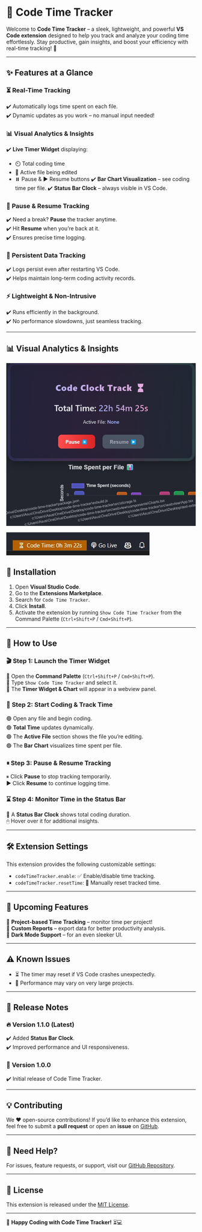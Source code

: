 # 🎯 Code Time Tracker

Welcome to **Code Time Tracker** – a sleek, lightweight, and powerful **VS Code extension** designed to help you track and analyze your coding time effortlessly. Stay productive, gain insights, and boost your efficiency with real-time tracking! 🚀

---

## ✨ Features at a Glance

### ⏳ **Real-Time Tracking**
✔️ Automatically logs time spent on each file.  
✔️ Dynamic updates as you work – no manual input needed!

### 📊 **Visual Analytics & Insights**
✔️ **Live Timer Widget** displaying:
   - ⏲️ Total coding time
   - 📂 Active file being edited
   - ⏸️ Pause & ▶ Resume buttons
✔️ **Bar Chart Visualization** – see coding time per file.
✔️ **Status Bar Clock** – always visible in VS Code.

### 🎯 **Pause & Resume Tracking**
✔️ Need a break? **Pause** the tracker anytime.  
✔️ Hit **Resume** when you’re back at it.  
✔️ Ensures precise time logging.

### 📌 **Persistent Data Tracking**
✔️ Logs persist even after restarting VS Code.  
✔️ Helps maintain long-term coding activity records.

### ⚡ **Lightweight & Non-Intrusive**
✔️ Runs efficiently in the background.  
✔️ No performance slowdowns, just seamless tracking.

---

## 📊 Visual Analytics & Insights
![Code Time Tracker Widget](app1.jpg)

![Code Time Tracker Widget](app2.jpg)


## 🚀 Installation

1. Open **Visual Studio Code**.
2. Go to the **Extensions Marketplace**.
3. Search for `Code Time Tracker`.
4. Click **Install**.
5. Activate the extension by running `Show Code Time Tracker` from the Command Palette (`Ctrl+Shift+P` / `Cmd+Shift+P`).

---

## 📌 How to Use

### 🎬 **Step 1: Launch the Timer Widget**
🔹 Open the **Command Palette** (`Ctrl+Shift+P` / `Cmd+Shift+P`).  
🔹 Type `Show Code Time Tracker` and select it.  
🔹 The **Timer Widget & Chart** will appear in a webview panel.

### 🎯 **Step 2: Start Coding & Track Time**
🟢 Open any file and begin coding.  
🟢 **Total Time** updates dynamically.  
🟢 The **Active File** section shows the file you’re editing.  
🟢 The **Bar Chart** visualizes time spent per file.

### ⏸ **Step 3: Pause & Resume Tracking**
⏸ Click **Pause** to stop tracking temporarily.  
▶ Click **Resume** to continue logging time.

### ⌛ **Step 4: Monitor Time in the Status Bar**
📌 A **Status Bar Clock** shows total coding duration.  
🖱 Hover over it for additional insights.

---

## 🛠 Extension Settings
This extension provides the following customizable settings:

- `codeTimeTracker.enable`: ✅ Enable/disable time tracking.
- `codeTimeTracker.resetTime`: 🔄 Manually reset tracked time.

---

## 🚀 Upcoming Features
🔹 **Project-based Time Tracking** – monitor time per project!  
🔹 **Custom Reports** – export data for better productivity analysis.  
🔹 **Dark Mode Support** – for an even sleeker UI.  

---

## ⚠ Known Issues
- ⏳ The timer may reset if VS Code crashes unexpectedly.  
- 📁 Performance may vary on very large projects.

---

## 📜 Release Notes

### 🔥 **Version 1.1.0** (Latest)
✔️ Added **Status Bar Clock**.  
✔️ Improved performance and UI responsiveness.  

### 🚀 **Version 1.0.0**
✔️ Initial release of Code Time Tracker.

---

## 💡 Contributing
We ❤️ open-source contributions! If you’d like to enhance this extension, feel free to submit a **pull request** or open an **issue** on [GitHub](https://github.com/Hiteshydv001/CodeClock/issues).  

---

## 💬 Need Help?
For issues, feature requests, or support, visit our [GitHub Repository](https://github.com/Hiteshydv001/CodeClock/issues).  

---

## 📜 License
This extension is released under the [MIT License](LICENSE).

---

🚀 **Happy Coding with Code Time Tracker!** ⏳💻

